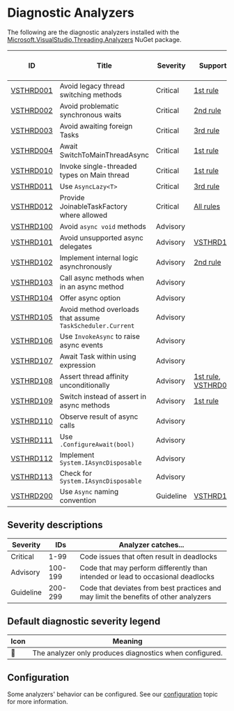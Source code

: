 # Diagnostic Analyzers

The following are the diagnostic analyzers installed with the [Microsoft.VisualStudio.Threading.Analyzers][1]
NuGet package.

ID | Title | Severity | Supports | Default diagnostic severity
---- | --- | --- | --- | --- |
[VSTHRD001](VSTHRD001.md) | Avoid legacy thread switching methods | Critical | [1st rule](../threading_rules.md#Rule1) | 🔡 Warning
[VSTHRD002](VSTHRD002.md) | Avoid problematic synchronous waits | Critical | [2nd rule](../threading_rules.md#Rule2) | Warning
[VSTHRD003](VSTHRD003.md) | Avoid awaiting foreign Tasks | Critical | [3rd rule](../threading_rules.md#Rule3) | Warning
[VSTHRD004](VSTHRD004.md) | Await SwitchToMainThreadAsync | Critical | [1st rule](../threading_rules.md#Rule1) | Error
[VSTHRD010](VSTHRD010.md) | Invoke single-threaded types on Main thread | Critical | [1st rule](../threading_rules.md#Rule1) | Warning
[VSTHRD011](VSTHRD011.md) | Use `AsyncLazy<T>` | Critical | [3rd rule](../threading_rules.md#Rule3) | Error
[VSTHRD012](VSTHRD012.md) | Provide JoinableTaskFactory where allowed | Critical | [All rules](../threading_rules.md) | Warning
[VSTHRD100](VSTHRD100.md) | Avoid `async void` methods | Advisory | | Warning
[VSTHRD101](VSTHRD101.md) | Avoid unsupported async delegates | Advisory | [VSTHRD100](VSTHRD100.md) | Warning
[VSTHRD102](VSTHRD102.md) | Implement internal logic asynchronously | Advisory | [2nd rule](../threading_rules.md#Rule2) | Info
[VSTHRD103](VSTHRD103.md) | Call async methods when in an async method | Advisory | | Warning
[VSTHRD104](VSTHRD104.md) | Offer async option | Advisory | | Info
[VSTHRD105](VSTHRD105.md) | Avoid method overloads that assume `TaskScheduler.Current` | Advisory | | Warning
[VSTHRD106](VSTHRD106.md) | Use `InvokeAsync` to raise async events | Advisory | | Warning
[VSTHRD107](VSTHRD107.md) | Await Task within using expression | Advisory | | Error
[VSTHRD108](VSTHRD108.md) | Assert thread affinity unconditionally | Advisory | [1st rule](../threading_rules.md#Rule1), [VSTHRD010](VSTHRD010.md) | Warning
[VSTHRD109](VSTHRD109.md) | Switch instead of assert in async methods | Advisory | [1st rule](../threading_rules.md#Rule1) | Error
[VSTHRD110](VSTHRD110.md) | Observe result of async calls | Advisory | | Warning
[VSTHRD111](VSTHRD111.md) | Use `.ConfigureAwait(bool)` | Advisory | | Hidden
[VSTHRD112](VSTHRD112.md) | Implement `System.IAsyncDisposable` | Advisory | | Info
[VSTHRD113](VSTHRD113.md) | Check for `System.IAsyncDisposable` | Advisory | | Info
[VSTHRD200](VSTHRD200.md) | Use `Async` naming convention | Guideline | [VSTHRD103](VSTHRD103.md) | Warning

## Severity descriptions

Severity  | IDs     | Analyzer catches...
--------- | ------- | -------------------
Critical  | 1-99    | Code issues that often result in deadlocks
Advisory  | 100-199 | Code that may perform differently than intended or lead to occasional deadlocks
Guideline | 200-299 | Code that deviates from best practices and may limit the benefits of other analyzers

## Default diagnostic severity legend

| Icon | Meaning |
| ---- | ------- |
| 🔡 | The analyzer only produces diagnostics when configured.

## Configuration

Some analyzers' behavior can be configured. See our [configuration](configuration.md) topic for more information.

[1]: https://nuget.org/packages/microsoft.visualstudio.threading.analyzers

